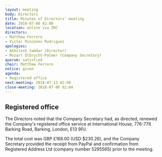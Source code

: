 ```yaml
---
layout: meeting
body: Directors
title: Minutes of Directors' meeting
date: 2018-07-06 02:00
location: online via IRC
directors:
- Matthew Ferrero
- Victor Rincones Rodriguez
apologies:
- Akhilesh Jamdar (Director)
- Mozart Olbrycht-Palmer (Company Secretary)
quorum: satisfied
chair: Matthew Ferrero
notice: given
agenda:
- Registered office
next-meeting: 2018-07-13 02:00
close-meeting: 2018-07-06 02:04
---
```


## Registered office

The Directors noted that the Company Secretary had, as directed, renewed the Company's registered office service at International House, 776-778 Barking Road, Barking, London, E13 9PJ.

The total cost was GBP £168.00 (USD $230.26), and the Company Secretary provided the receipt from PayPal and confirmation from Registered Address Ltd (company number 5295565) prior to the meeting.
